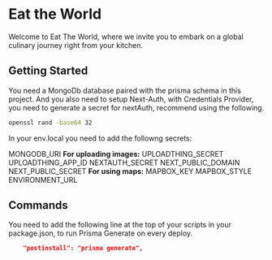 # Eat the World

Welcome to Eat The World, where we invite you to embark on a global culinary journey right from your kitchen.

## Getting Started

You need a MongoDb database paired with the prisma schema in this project. And you also need to setup Next-Auth, with Credentials Provider, you need to generate a secret for nextAuth, recommend using the following.

```bash
openssl rand -base64 32
```

In your env.local you need to add the followng secrets:

MONGODB_URI
**For uploading images:**
UPLOADTHING_SECRET
UPLOADTHING_APP_ID
NEXTAUTH_SECRET
NEXT_PUBLIC_DOMAIN
NEXT_PUBLIC_SECRET
**For using maps:**
MAPBOX_KEY
MAPBOX_STYLE
ENVIRONMENT_URL

## Commands

You need to add the following line at the top of your scripts in your package.json, to run Prisma Generate on every deploy.

```json
    "postinstall": "prisma generate",
```
